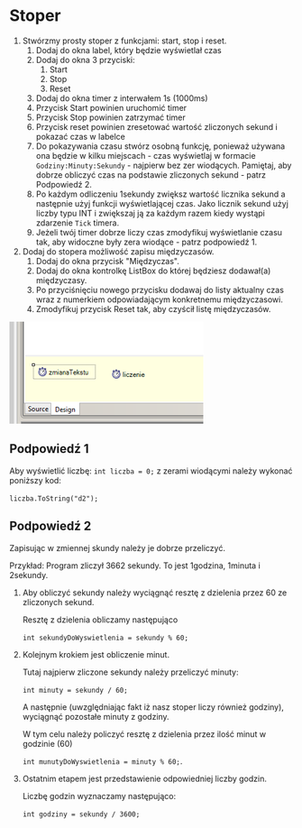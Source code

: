 # Stoper

1. Stwórzmy prosty stoper z funkcjami: start, stop i reset.
   1. Dodaj do okna label, który będzie wyświetlał czas
   2. Dodaj do okna 3 przyciski:
      1. Start
      2. Stop
      3. Reset
   3. Dodaj do okna timer z interwałem 1s (1000ms)
   4. Przycisk Start powinien uruchomić timer
   5. Przycisk Stop powinien zatrzymać timer
   6. Przycisk reset powinien zresetować wartość zliczonych sekund i pokazać czas w labelce 
   7. Do pokazywania czasu stwórz osobną funkcję, ponieważ używana ona będzie w kilku miejscach - czas wyświetlaj w formacie `Godziny:Minuty:Sekundy` - najpierw bez zer wiodących. Pamiętaj, aby dobrze obliczyć czas na podstawie zliczonych sekund - patrz Podpowiedź 2.
   8. Po każdym odliczeniu 1sekundy zwiększ wartość licznika sekund a następnie użyj funkcji wyświetlającej czas. Jako licznik sekund użyj liczby typu INT i zwiększaj ją za każdym razem kiedy wystąpi zdarzenie `Tick` timera.
   9. Jeżeli twój timer dobrze liczy czas zmodyfikuj wyświetlanie czasu tak, aby widoczne były zera wiodące - patrz podpowiedź 1.
2. Dodaj do stopera możliwość zapisu międzyczasów.
   1. Dodaj do okna przycisk "Międzyczas".
   2. Dodaj do okna kontrolkę ListBox do której będziesz dodawał(a) międzyczasy.
   3. Po przyciśnięciu nowego przycisku dodawaj do listy aktualny czas wraz z numerkiem odpowiadającym konkretnemu międzyczasowi.
   4. Zmodyfikuj przycisk Reset tak, aby czyścił listę międzyczasów.

![Wygląd okna](Grafiki/screen1.png)

## Podpowiedź 1

Aby wyświetlić liczbę: `int liczba = 0;` z zerami wiodącymi należy wykonać poniższy kod:

`liczba.ToString("d2");`

## Podpowiedź 2

Zapisując w zmiennej skundy należy je dobrze przeliczyć. 

Przykład:
Program zliczył 3662 sekundy. To jest 1godzina, 1minuta i 2sekundy.
1. Aby obliczyć sekundy należy wyciągnąć resztę z dzielenia przez 60 ze zliczonych sekund. 

    Resztę z dzielenia obliczamy następująco 
    
    `int sekundyDoWyswietlenia = sekundy % 60;`

2. Kolejnym krokiem jest obliczenie minut.

   Tutaj najpierw zliczone sekundy należy przeliczyć minuty: 
   
   `int minuty = sekundy / 60;`

   A następnie (uwzględniając fakt iż nasz stoper liczy również godziny), wyciągnąć pozostałe minuty z godziny.
   
   W tym celu należy policzyć resztę z dzielenia przez ilość minut w godzinie (60) 
   
   `int munutyDoWyswietlenia = minuty % 60;`.

3. Ostatnim etapem jest przedstawienie odpowiedniej liczby godzin.
   
   Liczbę godzin wyznaczamy następująco: 
   
   `int godziny = sekundy / 3600;`